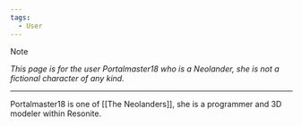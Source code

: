 ```yaml
---
tags:
  - User
---
```

> [!NOTE]
> *This page is for the user Portalmaster18 who is a Neolander, she is not a fictional character of any kind.*

--- 

Portalmaster18 is one of [[The Neolanders]], she is a programmer and 3D modeler within Resonite.